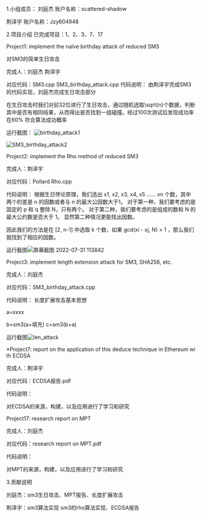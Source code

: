 1.小组成员：	
刘庭杰  账户名称：scattered-shadow

荆泽宇	账户名称：Jzy604948

2.项目介绍
已完成项目：1、2、3、7、17

Project1: implement the naïve birthday attack of reduced SM3

对SM3的简单生日攻击

完成人：刘庭杰 荆泽宇

对应代码：SM3.cpp SM3_birthday_attack.cpp
代码说明：
由荆泽宇完成SM3的代码实现，刘庭杰完成生日攻击部分

在生日攻击时我们对前32位进行了生日攻击，通过随机选取\sqrt{n}个数据，判断其中是否有相同结果，从而得出是否找到一组碰撞。经过100次测试后发现成功率在60\%
符合算法成功概率


运行截图：
![birthday_attack1](https://user-images.githubusercontent.com/57316569/182013943-1bdacc3d-e488-461c-aa60-d9a0b5bfc543.PNG)

![SM3_birthday_attack2](https://user-images.githubusercontent.com/57316569/182013945-7d642f1c-a984-42f5-b794-13f63f468974.png)


Project2: implement the Rho method of reduced SM3

完成人：荆泽宇

对应代码：Pollard Rho.cpp

代码说明：
根据生日悖论原理，我们选出 x1, x2, x3, x4, x5 …… xn 个数，其中两个的差是 n 的因数或者与 n 的最大公因数大于1。
对于第一种，我们要考虑的是固定的 p 和 q 整除 N，只有两个。
对于第二种，我们要考虑的是组成的数和 N 的最大公约数是否大于 1。
显然第二种情况更能找出因数。

因此我们的方法是在 [2, n-1] 中选取 k 个数，如果 gcd(xi - xj, N) > 1 ，那么我们就找到了相应的因数。


运行截图![屏幕截图 2022-07-31 113842](https://user-images.githubusercontent.com/57316569/182013824-9e4bf67c-cf3c-45ae-b2e0-5a066a9b7ba7.png)


Project3: implement length extension attack for SM3, SHA256, etc.

完成人：刘庭杰

对应代码：SM3_birthday_attack.cpp

代码说明：
长度扩展攻击基本思想 

a=xxxx

b=sm3(a+填充)
c=sm3(b+a)

运行截图![len_attack](https://user-images.githubusercontent.com/57316569/182013691-7cf1f16f-b254-47f6-b28b-14fe2edc14fe.PNG)

*Project7: report on the application of this deduce technique in Ethereum with ECDSA

完成人：荆泽宇

对应代码：ECDSA报告.pdf

代码说明：

对ECDSA的来源，构建，以及应用进行了学习和研究

Project17: research report on MPT

完成人：刘庭杰

对应代码：research report on MPT.pdf

代码说明：

对MPT的来源，构建，以及应用进行了学习和研究

3.贡献说明

刘庭杰：sm3生日攻击、MPT报告、长度扩展攻击

荆泽宇：sm3算法实现 sm3的rho算法实现、ECDSA报告
